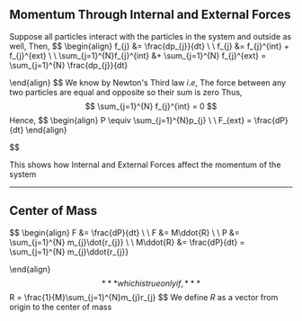 ## Momentum Through Internal and External Forces

Suppose all particles interact with the particles in the system and outside as well, Then,
$$
\begin{align}
f_{j} &= \frac{dp_{j}}{dt} \\ \\
f_{j} &= f_{j}^{int} + f_{j}^{ext} \\ \\
\sum_{j=1}^{N}f_{j}^{int} &+ \sum_{j=1}^{N} f_{j}^{ext} = \sum_{j=1}^{N} \frac{dp_{j}}{dt}

\end{align}
$$
We know by Newton's Third law $i.e$, The force between any two particles are equal and opposite so their sum is zero
Thus,
$$
\sum_{j=1}^{N} f_{j}^{int} = 0
$$
Hence,
$$
\begin{align}
P \equiv \sum_{j=1}^{N}p_{j} \\  \\
F_{ext} = \frac{dP}{dt}
\end{align}

$$

This shows how Internal and External Forces affect the momentum of the system

---

## Center of Mass

$$
\begin{align}
F &= \frac{dP}{dt} \\ \\
F &= M\ddot{R} \\ \\
P &= \sum_{j=1}^{N} m_{j}\dot{r_{j}} \\ \\
M\ddot{R} &= \frac{dP}{dt} = \sum_{j=1}^{N} m_{j}\ddot{r_{j}}

\end{align}
$$
***which is true only if,***
$$
R = \frac{1}{M}\sum_{j=1}^{N}m_{j}r_{j}
$$
We define $R$ as a vector from origin to the center of mass


